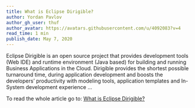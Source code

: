 ```yaml
---
title: What is Eclipse Dirigible?
author: Yordan Pavlov
author_gh_user: thuf
author_avatar: https://avatars.githubusercontent.com/u/4092083?v=4
read_time: 1 min
publish_date: May 7, 2020
---
```


Eclipse Dirigible is an open source project that provides development tools (Web IDE) and runtime environment (Java based) for building and running Business Applications in the Cloud. Dirigible provides the shortest possible turnaround time, during application development and boosts the developers’ productivity with modeling tools, application templates and In-System development experience ...


To read the whole article go to: [What is Eclipse Dirigible?](https://medium.com/eclipse-dirigible/what-is-eclipse-dirigible-dcc28d11cb5e)
